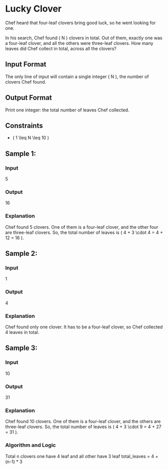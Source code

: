 # Lucky Clover

Chef heard that four-leaf clovers bring good luck, so he went looking for one.

In his search, Chef found \( N \) clovers in total. Out of them, exactly one was a four-leaf clover, and all the others were three-leaf clovers. How many leaves did Chef collect in total, across all the clovers?

## Input Format
The only line of input will contain a single integer \( N \), the number of clovers Chef found.

## Output Format
Print one integer: the total number of leaves Chef collected.

## Constraints
- \( 1 \leq N \leq 10 \)

## Sample 1:
### Input
5
### Output
16
### Explanation
Chef found 5 clovers. One of them is a four-leaf clover, and the other four are three-leaf clovers.
So, the total number of leaves is \( 4 + 3 \cdot 4 = 4 + 12 = 16 \).

## Sample 2:
### Input
1
### Output
4
### Explanation
Chef found only one clover. It has to be a four-leaf clover, so Chef collected 4 leaves in total.

## Sample 3:
### Input
10
### Output
31
### Explanation
Chef found 10 clovers. One of them is a four-leaf clover, and the others are three-leaf clovers.
So, the total number of leaves is \( 4 + 3 \cdot 9 = 4 + 27 = 31 \).

### Algorithm and Logic

Total n clovers 
one have 4 leaf and all other have 3 leaf
total_leaves = 4 + (n-1) * 3
